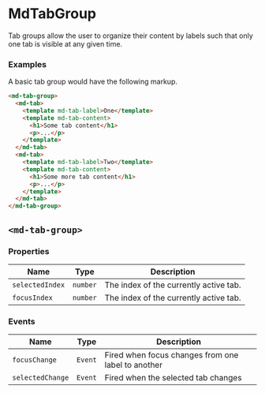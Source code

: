 # MdTabGroup
Tab groups allow the user to organize their content by labels such that only one tab is visible at any given time.

### Examples
A basic tab group would have the following markup.
```html
<md-tab-group>
  <md-tab>
    <template md-tab-label>One</template>
    <template md-tab-content>
      <h1>Some tab content</h1>
      <p>...</p>
    </template>
  </md-tab>
  <md-tab>
    <template md-tab-label>Two</template>
    <template md-tab-content>
      <h1>Some more tab content</h1>
      <p>...</p>
    </template>
  </md-tab>
</md-tab-group>
```

## `<md-tab-group>`
### Properties

| Name | Type | Description |
| --- | --- | --- |
| `selectedIndex` | `number` | The index of the currently active tab. |
| `focusIndex` | `number` | The index of the currently active tab. |

### Events

| Name | Type | Description |
| --- | --- | --- |
| `focusChange` | `Event` | Fired when focus changes from one label to another |
| `selectedChange` | `Event` | Fired when the selected tab changes |
